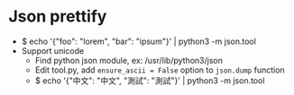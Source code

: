 Json prettify
=====
* $ echo '{"foo": "lorem", "bar": "ipsum"}' | python3 -m json.tool
* Support unicode
    * Find python json module, ex: /usr/lib/python3/json
    * Edit tool.py, add `ensure_ascii = False` option to `json.dump` function
    * $ echo '{"中文": "中文", "測試": "測試"}' | python3 -m json.tool
